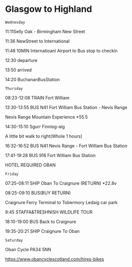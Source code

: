 # Glasgow to Highland

`Wednesday`

11:11Selly Oak - Birmingham New Street

11:36 NewStreet to International

11:48 10MIN Internatioanl Airport to Bus stop to checkin

12:30 departure

13:50 arrived

14:20 BuchananBusStation

`Thursday`

08:23-12:08 TRAIN Fort William

13:30-13:55 BUS N41 Fort William Bus Station - Nevis Range

Nevis Range Mountain Experience *55.5

14:30-15:10 Sgurr Finnisg-aig

A little bit walk to right(Whole 1 hours)

16:32-16:52 BUS N41 Nevis Range - Fort William Bus Station

17:41-19:28 BUS 918 Fort William Bus Station

HOTEL REQUIRED OBAN

`Friday`

07:25-08:11 SHIP Oban To Craignure (RETURN) *22.8v

08:25-09:10 BUS(BUY RETURN)

Craignure Ferry Terminal to Tobermory Ledaig car park

9:45 STAFFA&TRESHNISH WILDLIFE TOUR

18:10-19:00 BUS Back to Craignure

19:35-20:21 SHIP Craignure To Oban

`Saturday`

Oban Cycle PA34 5NN

https://www.obancyclescotland.com/hires-bikes
